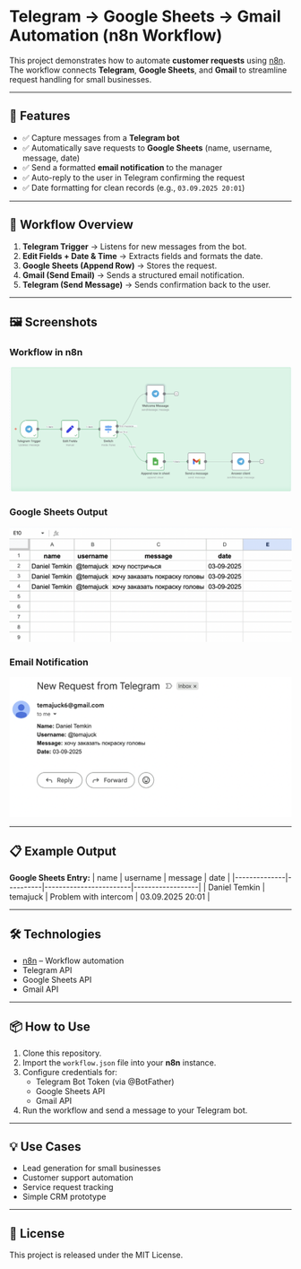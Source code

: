 # Telegram → Google Sheets → Gmail Automation (n8n Workflow)

This project demonstrates how to automate **customer requests** using [n8n](https://n8n.io/).  
The workflow connects **Telegram**, **Google Sheets**, and **Gmail** to streamline request handling for small businesses.  

---

## 🚀 Features
- ✅ Capture messages from a **Telegram bot**  
- ✅ Automatically save requests to **Google Sheets** (name, username, message, date)  
- ✅ Send a formatted **email notification** to the manager  
- ✅ Auto-reply to the user in Telegram confirming the request  
- ✅ Date formatting for clean records (e.g., `03.09.2025 20:01`)  

---

## 📂 Workflow Overview
1. **Telegram Trigger** → Listens for new messages from the bot.  
2. **Edit Fields + Date & Time** → Extracts fields and formats the date.  
3. **Google Sheets (Append Row)** → Stores the request.  
4. **Gmail (Send Email)** → Sends a structured email notification.  
5. **Telegram (Send Message)** → Sends confirmation back to the user.  

---

## 🖼️ Screenshots
### Workflow in n8n
![workflow](docs/workflow.png)

### Google Sheets Output
![sheets](docs/sheets.png)

### Email Notification
![email](docs/email.png)

---

## 📋 Example Output

**Google Sheets Entry:**
| name         | username | message                | date             |
|--------------|----------|------------------------|------------------|
| Daniel Temkin | temajuck | Problem with intercom  | 03.09.2025 20:01 |


---

## 🛠️ Technologies
- [n8n](https://n8n.io/) – Workflow automation  
- Telegram API  
- Google Sheets API  
- Gmail API  

---

## 📦 How to Use
1. Clone this repository.  
2. Import the `workflow.json` file into your **n8n** instance.  
3. Configure credentials for:
   - Telegram Bot Token (via @BotFather)  
   - Google Sheets API  
   - Gmail API  
4. Run the workflow and send a message to your Telegram bot.  

---

## 💡 Use Cases
- Lead generation for small businesses  
- Customer support automation  
- Service request tracking  
- Simple CRM prototype  

---

## 📜 License
This project is released under the MIT License.


